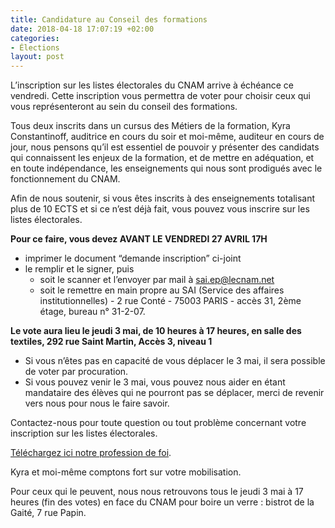 ```yaml
---
title: Candidature au Conseil des formations
date: 2018-04-18 17:07:19 +02:00
categories:
- Élections
layout: post
---
```


L’inscription sur les listes électorales du CNAM arrive à échéance ce vendredi. Cette inscription vous permettra de voter pour choisir ceux qui vous représenteront au sein du conseil des formations.

Tous deux inscrits dans un cursus des Métiers de la formation, Kyra Constantinoff, auditrice en cours du soir et moi-même, auditeur en cours de jour, nous pensons qu’il est essentiel de pouvoir y présenter des candidats qui connaissent les enjeux de la formation, et de mettre en adéquation, et en toute indépendance, les enseignements qui nous sont prodigués avec le fonctionnement du CNAM.

Afin de nous soutenir, si vous êtes inscrits à des enseignements totalisant plus de 10 ECTS et si ce n’est déjà fait, vous pouvez vous inscrire sur les listes électorales.

**Pour ce faire, vous devez AVANT LE VENDREDI 27 AVRIL 17H**
* imprimer le document “demande inscription” ci-joint
* le remplir et le signer, puis
  * soit le scanner et l’envoyer par mail à sai.ep@lecnam.net
  * soit le remettre en main propre  au SAI (Service des affaires institutionnelles) - 2 rue Conté - 75003 PARIS - accès 31, 2ème étage, bureau n° 31-2-07.

**Le vote aura lieu le jeudi 3 mai, de 10 heures à 17 heures, en salle des textiles, 292 rue Saint Martin, Accès 3, niveau 1**

* Si vous n’êtes pas en capacité de vous déplacer le 3 mai, il sera possible de voter par procuration.
* Si vous pouvez venir le 3 mai, vous pouvez nous aider en étant mandataire des élèves qui ne pourront pas se déplacer, merci de revenir vers nous pour nous le faire savoir.

Contactez-nous pour toute question ou tout problème concernant votre inscription sur les listes électorales.

[Téléchargez ici notre profession de foi](https://cnam-my.sharepoint.com/:b:/g/personal/stephane_manet_auditeur_lecnam_net/ET5stDEEAj1BuLvMgGYMYxIBRaZWpCTMgX1HrDARerzf2Q?e=ecXwNe).

Kyra et moi-même comptons fort sur votre mobilisation.

Pour ceux qui le peuvent, nous nous retrouvons tous le jeudi 3 mai à 17 heures (fin des votes) en face du CNAM pour boire un verre : bistrot de la Gaité, 7 rue Papin.
